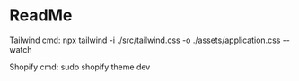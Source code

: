 
# ReadMe

Tailwind cmd:
npx tailwind -i ./src/tailwind.css -o ./assets/application.css --watch

Shopify cmd:
sudo shopify theme dev
